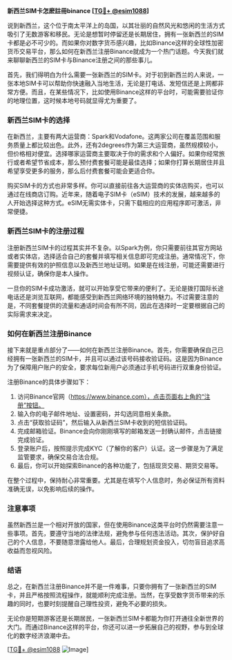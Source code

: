 **新西兰SIM卡怎麽註冊binance [[TG💪+ @esim1088](https://t.me/s/esim1088)]**

说到新西兰，这个位于南太平洋上的岛国，以其壮丽的自然风光和悠闲的生活方式吸引了无数游客和移民。无论是想暂时停留还是长期居住，拥有一张新西兰的SIM卡都是必不可少的。而如果你对数字货币感兴趣，比如Binance这样的全球性加密货币交易平台，那么如何在新西兰注册Binance就成为一个热门话题。今天我们就来聊聊新西兰的SIM卡与Binance注册之间的那些事儿。

首先，我们得明白为什么需要一张新西兰的SIM卡。对于初到新西兰的人来说，一张本地SIM卡可以帮助你快速融入当地生活，无论是打电话、发短信还是上网都非常方便。而且，在某些情况下，比如使用Binance这样的平台时，可能需要验证你的地理位置，这时候本地号码就显得尤为重要了。

### **新西兰SIM卡的选择**

在新西兰，主要有两大运营商：Spark和Vodafone。这两家公司在覆盖范围和服务质量上都比较出色。此外，还有2degrees作为第三大运营商，虽然规模较小，但价格相对便宜。选择哪家运营商主要取决于你的需求和个人偏好。如果你经常旅行或者希望节省成本，那么预付费套餐可能是最佳选择；如果你打算长期居住并且希望享受更多的服务，那么后付费套餐可能会更适合你。

购买SIM卡的方式也非常多样。你可以直接前往各大运营商的实体店购买，也可以通过在线商店订购。近年来，随着电子SIM卡（eSIM）技术的发展，越来越多的人开始选择这种方式。eSIM无需实体卡，只需下载相应的应用程序即可激活，非常便捷。

### **新西兰SIM卡的注册过程**

注册新西兰SIM卡的过程其实并不复杂。以Spark为例，你只需要前往其官方网站或者实体店，选择适合自己的套餐并填写相关信息即可完成注册。通常情况下，你需要提供有效的护照信息以及新西兰地址证明。如果是在线注册，可能还需要进行视频认证，确保你是本人操作。

一旦你的SIM卡成功激活，就可以开始享受它带来的便利了。无论是拨打国际长途电话还是浏览互联网，都能感受到新西兰网络环境的独特魅力。不过需要注意的是，不同套餐提供的流量和通话时间会有所不同，因此在选择时一定要根据自己的实际需求来决定。

### **如何在新西兰注册Binance**

接下来就是重点部分了——如何在新西兰注册Binance。首先，你需要确保自己已经拥有一张新西兰的SIM卡，并且可以通过该号码接收验证码。这是因为Binance为了保障用户账户的安全，要求每位新用户必须通过手机号码进行双重身份验证。

注册Binance的具体步骤如下：

1. 访问Binance官网（https://www.binance.com），点击页面右上角的“注册”按钮。
2. 输入你的电子邮件地址、设置密码，并勾选同意相关条款。
3. 点击“获取验证码”，然后输入从新西兰SIM卡收到的短信验证码。
4. 完成邮箱验证。Binance会向你刚刚填写的邮箱发送一封确认邮件，点击链接完成验证。
5. 登录账户后，按照提示完成KYC（了解你的客户）认证。这一步骤是为了满足监管要求，确保交易合法合规。
6. 最后，你可以开始探索Binance的各种功能了，包括现货交易、期货交易等。

在整个过程中，保持耐心非常重要。尤其是在填写个人信息时，务必保证所有资料准确无误，以免影响后续的操作。

### **注意事项**

虽然新西兰是一个相对开放的国家，但在使用Binance这类平台时仍然需要注意一些事项。首先，要遵守当地的法律法规，避免参与任何违法活动。其次，保护好自己的个人信息，不要随意泄露给他人。最后，合理规划资金投入，切勿盲目追求高收益而忽视风险。

### **结语**

总之，在新西兰注册Binance并不是一件难事，只要你拥有了一张新西兰的SIM卡，并且严格按照流程操作，就能顺利完成注册。当然，在享受数字货币带来的乐趣的同时，也要时刻提醒自己理性投资，避免不必要的损失。

无论你是短期游客还是长期居民，一张新西兰SIM卡都能为你打开通往全新世界的大门。而通过Binance这样的平台，你还可以进一步拓展自己的视野，参与到全球化的数字经济浪潮中去。

[[TG💪+ @esim1088](https://t.me/s/esim1088) ![Image](https://i.postimg.cc/4NQfJmqS/Snipaste-2025-05-13-00-14-12.png)]